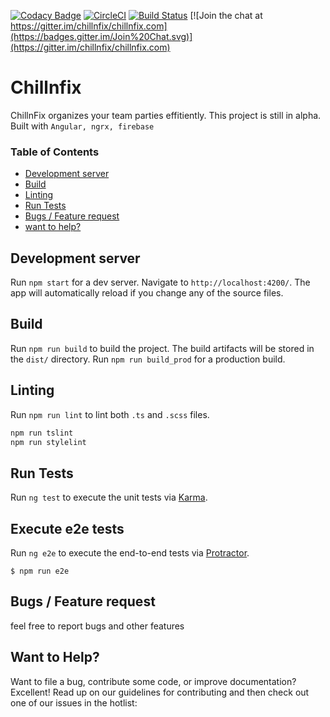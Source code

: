 [![Codacy Badge](https://api.codacy.com/project/badge/Grade/92f8faadb65e4adf91a2a3c92ff09fdf)](https://app.codacy.com/app/ubaidazad/chillnfix.com?utm_source=github.com&utm_medium=referral&utm_content=chillnfix/chillnfix.com&utm_campaign=Badge_Grade_Dashboard)
[![CircleCI](https://circleci.com/gh/chillnfix/chillnfix.com/tree/master.svg?style=shield)](https://circleci.com/gh/chillNfix/chillnfix.com/tree/master)
[![Build Status](https://travis-ci.com/chillnfix/chillnfix.com.svg?branch=master)](https://travis-ci.com/chillnfix/chillnfix.com)
[![Join the chat at https://gitter.im/chillnfix/chillnfix.com](https://badges.gitter.im/Join%20Chat.svg)](https://gitter.im/chillnfix/chillnfix.com)


# Chillnfix
ChillnFix organizes your team parties effitiently. This project is still in alpha. Built with `Angular, ngrx, firebase`

### Table of Contents
* [Development server](#Development-server)
* [Build](#build)
* [Linting](#linting)
* [Run Tests](#run-tests)
* [Bugs / Feature request](#bugs--feature-request)
* [want to help?](#want-to-help?)


## Development server
Run `npm start` for a dev server. Navigate to `http://localhost:4200/`. The app will automatically reload if you change any of the source files.

## Build
Run `npm run build` to build the project. The build artifacts will be stored in the `dist/` directory. Run `npm run build_prod` for a production build.

## Linting
Run `npm run lint` to lint both `.ts` and `.scss` files.

```sh
npm run tslint
npm run stylelint
```

## Run Tests
Run `ng test` to execute the unit tests via [Karma](https://karma-runner.github.io).

## Execute e2e tests
Run `ng e2e` to execute the end-to-end tests via [Protractor](http://www.protractortest.org/).
```SH
$ npm run e2e
```

## Bugs / Feature request
feel free to report bugs and other features

## Want to Help?
Want to file a bug, contribute some code, or improve documentation? Excellent! Read up on our guidelines for contributing and then check out one of our issues in the hotlist:
